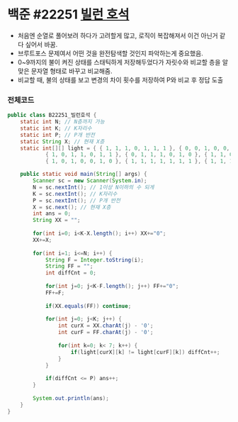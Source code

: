 # 백준 #22251 [빌런 호석](https://www.acmicpc.net/problem/22251)
- 처음엔 순열로 풀어보려 하다가 고려할게 많고, 로직이 복잡해져서 이건 아닌거 같다 싶어서 바꿈.
- 브루트포스 문제여서 어떤 것을 완전탐색할 것인지 파악하는게 중요했음.
- 0~9까지의 불이 켜진 상태를 스태틱하게 저장해두었다가 자릿수와 비교할 층을 알맞은 문자열 형태로 바꾸고 비교해줌.
- 비교할 때, 불의 상태를 보고 변경의 차이 횟수를 저장하여 P와 비교 후 정답 도출

### 전체코드
```java
public class B22251_빌런호석 {
	static int N; // N층까지 가능
	static int K; // K자리수
	static int P; // P개 반전
	static String X; // 현재 X층
	static int[][] light = { { 1, 1, 1, 0, 1, 1, 1 }, { 0, 0, 1, 0, 0, 1, 0 }, { 1, 0, 1, 1, 1, 0, 1 },
			{ 1, 0, 1, 1, 0, 1, 1 }, { 0, 1, 1, 1, 0, 1, 0 }, { 1, 1, 0, 1, 0, 1, 1 }, { 1, 1, 0, 1, 1, 1, 1 },
			{ 1, 0, 1, 0, 0, 1, 0 }, { 1, 1, 1, 1, 1, 1, 1 }, { 1, 1, 1, 1, 0, 1, 1 } };

	public static void main(String[] args) {
		Scanner sc = new Scanner(System.in);
		N = sc.nextInt(); // 1이상 N이하의 수 되게
		K = sc.nextInt(); // K자리수
		P = sc.nextInt(); // P개 반전
		X = sc.next(); // 현재 X층
		int ans = 0;
		String XX = "";
		
		for(int i=0; i<K-X.length(); i++) XX+="0";
		XX+=X;
		
		for(int i=1; i<=N; i++) {
			String F = Integer.toString(i);
			String FF = "";
			int diffCnt = 0;
			
			for(int j=0; j<K-F.length(); j++) FF+="0";
			FF+=F;
			
			if(XX.equals(FF)) continue;
			
			for(int j=0; j<K; j++) {
				int curX = XX.charAt(j) - '0';
				int curF = FF.charAt(j) - '0';
				
				for(int k=0; k< 7; k++) {
					if(light[curX][k] != light[curF][k]) diffCnt++;
				}
			}
			
			if(diffCnt <= P) ans++;
		}
		
		System.out.println(ans);
	}
}

```
